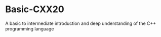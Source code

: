 # Basic-CXX20
A basic to intermediate introduction and deep understanding of the C++ programming language
